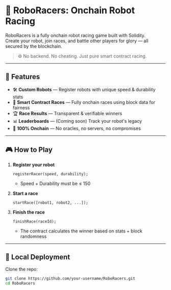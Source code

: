 # 🤖 RoboRacers: Onchain Robot Racing       
        
RoboRacers is a fully onchain robot racing game built with Solidity.         
Create your robot, join races, and battle other players for glory — all secured by the blockchain.    
         
> ⚙️ No backend. No cheating. Just pure smart contract racing.      
       
---     
      
## 🚀 Features   
   
- 🛠️ **Custom Robots** — Register robots with unique speed & durability stats        
- 🏁 **Smart Contract Races** — Fully onchain races using block data for fairness    
- 🏆 **Race Results** — Transparent & verifiable winners     
- 📊 **Leaderboards** — (Coming soon) Track your robot's legacy     
- 🔐 **100% Onchain** — No oracles, no servers, no compromises    
  
---  
 
## 🎮 How to Play 
 
1. **Register your robot** 
    ```solidity 
    registerRacer(speed, durability);
    ```
    - Speed + Durability must be ≤ 150

2. **Start a race**
    ```solidity
    startRace([robot1, robot2, ...]);
    ```

3. **Finish the race**
    ```solidity
    finishRace(raceId);
    ```
    - The contract calculates the winner based on stats + block randomness

---

## 🧪 Local Deployment

Clone the repo:

```bash
git clone https://github.com/your-username/RoboRacers.git
cd RoboRacers
